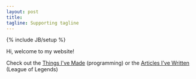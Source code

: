 ```yaml
---
layout: post
title:
tagline: Supporting tagline
---
```

{% include JB/setup %}

Hi, welcome to my website!


Check out the [Things I've Made](https://www.tomexlol.com/cv) (programming) or the [Articles I've Written](https://www.tomexlol.com/lol/League%20of%20Legends) (League of Legends)




